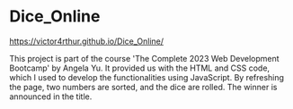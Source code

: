 # Dice_Online
https://victor4rthur.github.io/Dice_Online/

This project is part of the course 'The Complete 2023 Web Development Bootcamp' by Angela Yu. 
It provided us with the HTML and CSS code, which I used to develop the functionalities using JavaScript. 
By refreshing the page, two numbers are sorted, and the dice are rolled. The winner is announced in the title.

